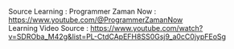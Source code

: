 Source Learning :
Programmer Zaman Now : https://www.youtube.com/@ProgrammerZamanNow <br>
Learning Video Source : https://www.youtube.com/watch?v=SDROba_M42g&list=PL-CtdCApEFH8SS0Gsj9_a0cC0jypFEoSg
